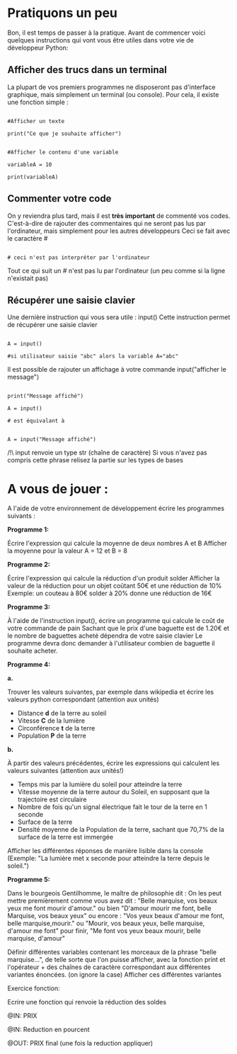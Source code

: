 # Pratiquons un peu


Bon, il est temps de passer à la pratique.
Avant de commencer voici quelques instructions qui vont vous être utiles dans votre vie de développeur Python:


## Afficher des trucs dans un terminal

La plupart de vos premiers programmes ne disposeront pas d'interface graphique, mais simplement un terminal (ou console).
Pour cela, il existe une fonction simple :


```

#Afficher un texte

print("Ce que je souhaite afficher")


#Afficher le contenu d'une variable

variableA = 10

print(variableA)

```


## Commenter votre code

On y reviendra plus tard, mais il est **très important** de commenté vos codes.
C'est-à-dire de rajouter des commentaires qui ne seront pas lus par l'ordinateur, mais simplement pour les autres développeurs
Ceci se fait avec le caractère #


```

# ceci n'est pas interpréter par l'ordinateur

```


Tout ce qui suit un # n'est pas lu par l'ordinateur (un peu comme si la ligne n'existait pas)



## Récupérer une saisie clavier

Une dernière instruction qui vous sera utile : input()
Cette instruction permet de récupérer une saisie clavier


```

A = input()

#si utilisateur saisie "abc" alors la variable A="abc"

```


Il est possible de rajouter un affichage à votre commande input("afficher le message")


```

print("Message affiché")

A = input()

# est équivalant à


A = input("Message affiché")

```


/!\ input renvoie un type str (chaîne de caractère)
Si vous n'avez pas compris cette phrase relisez la partie sur les types de bases



# A vous de jouer :

A l'aide de votre environnement de développement écrire les programmes suivants :


**Programme 1:**


Écrire l'expression qui calcule la moyenne de deux nombres A et B
Afficher la moyenne pour la valeur A = 12 et B = 8


**Programme 2:**


Écrire l'expression qui calcule la réduction d'un produit solder
Afficher la valeur de la réduction pour un objet coûtant 50€ et une réduction de 10%
Exemple: un couteau à 80€ solder à 20% donne une réduction de 16€



**Programme 3:**


À l'aide de l'instruction input(), écrire un programme qui calcule le coût de votre commande de pain
Sachant que le prix d'une baguette est de 1.20€ et le nombre de baguettes acheté dépendra de votre saisie clavier
Le programme devra donc demander à l'utilisateur combien de baguette il souhaite acheter.


**Programme 4:**


**a.**

Trouver les valeurs suivantes, par exemple dans wikipedia et écrire les valeurs python correspondant (attention aux unités)

+ Distance **d** de la terre au soleil
+ Vitesse **C** de la lumière
+ Circonférence **t** de la terre
+ Population **P** de la terre


**b.**

À partir des valeurs précédentes, écrire les expressions qui calculent les valeurs suivantes (attention aux unités!)

+ Temps mis par la lumière du soleil pour atteindre la terre
+ Vitesse moyenne de la terre autour du Soleil, en supposant que la trajectoire est circulaire
+ Nombre de fois qu'un signal électrique fait le tour de la terre en 1 seconde
+ Surface de la terre
+ Densité moyenne de la Population de la terre, sachant que 70,7% de la surface de la terre est immergée


Afficher les différentes réponses de manière lisible dans la console (Exemple: "La lumière met x seconde pour atteindre la terre depuis le soleil.")


**Programme 5:**


Dans le bourgeois Gentilhomme, le maître de philosophie dit :
On les peut mettre premièrement comme vous avez dit : "Belle marquise, vos beaux yeux me font mourir d'amour."
ou bien "D'amour mourir me font, belle Marquise, vos beaux yeux"
ou encore : "Vos yeux beaux d'amour me font, belle marquise,mourir."
ou "Mourir, vos beaux yeux, belle marquise, d'amour me font"
pour finir, "Me font vos yeux beaux mourir, belle marquise, d'amour"

Définir différentes variables contenant les morceaux de la phrase "belle marquise...", de telle sorte que l'on
puisse afficher, avec la fonction print et l'opérateur + des chaînes de caractère correspondant aux différentes variantes énoncées. (on ignore la case)
Afficher ces différentes variantes




Exercice fonction:

Ecrire une fonction qui renvoie la réduction des soldes

@IN: PRIX

@IN: Reduction en pourcent

@OUT: PRIX final (une fois la reduction appliquer)
